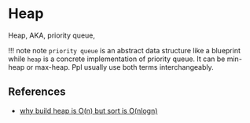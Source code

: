 # Heap

Heap, AKA, priority queue, 


!!! note note
    `priority queue` is an abstract data structure like a blueprint while `heap` is a concrete implementation of priority queue. It can be min-heap or max-heap. Ppl usually use both terms interchangeably.

## References

- [why build heap is O(n) but sort is O(nlogn)](https://stackoverflow.com/questions/9755721/how-can-building-a-heap-be-on-time-complexity)